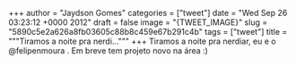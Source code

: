 
+++
author = "Jaydson Gomes"
categories = ["tweet"]
date = "Wed Sep 26 03:23:12 +0000 2012"
draft = false
image = "{TWEET_IMAGE}"
slug = "5890c5e2a626a8fb03605c88b8c459e67b291c4b"
tags = ["tweet"]
title = """Tiramos a noite pra nerdi..."""
+++
Tiramos a noite pra nerdiar, eu e o @felipenmoura . Em breve tem projeto novo na área :)
